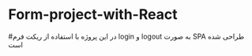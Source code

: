 # Form-project-with-React
#در این پروژه با استفاده از ریکت فرم login و logout به صورت SPA طراحی شده است
